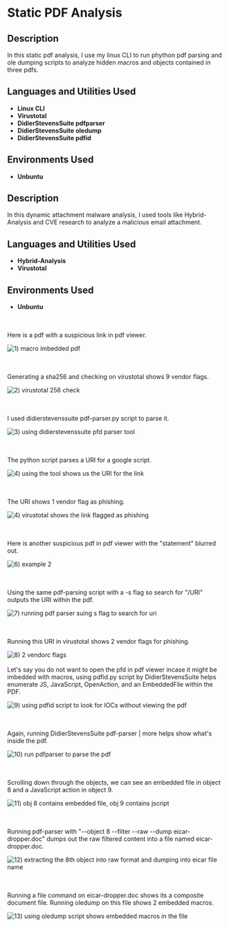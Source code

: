 # Static PDF Analysis

<h2>Description</h2>
In this static pdf analysis, I use my linux CLI to run phython pdf parsing and ole dumping scripts to analyze hidden macros and objects contained in three pdfs. 
<br />


<h2>Languages and Utilities Used</h2>

- <b>Linux CLI</b>
- <b>Virustotal</b>
- <b>DidierStevensSuite pdfparser</b>
- <b>DidierStevensSuite oledump</b>
- <b>DidierStevensSuite pdfid</b>


<h2>Environments Used </h2>

- <b>Unbuntu</b> 

<h2>Description</h2>
In this dynamic attachment malware analysis, I used tools like Hybrid-Analysis and CVE research to analyze a malicious email attachment. 
<br />


<h2>Languages and Utilities Used</h2>

- <b>Hybrid-Analysis</b>
- <b>Virustotal</b>


<h2>Environments Used </h2>

- <b>Unbuntu</b> 

<br />
<br />
Here is a pdf with a suspicious link in pdf viewer.

![1) macro imbedded pdf](https://github.com/user-attachments/assets/0edc0b7a-562f-4929-926d-7bc45b97b2e6)

<br />
<br />
Generating a sha256 and checking on virustotal shows 9 vendor flags. 

![2) virustotal 256 check](https://github.com/user-attachments/assets/af194b7d-68ec-4199-b45c-60141941d411)

<br />
<br />  
I used didierstevenssuite pdf-parser.py script to parse it.

![3) using didierstevenssuite pfd parser tool](https://github.com/user-attachments/assets/03262bf3-8920-4cb2-be2e-9f29dd7453df)

<br />
<br />
The python script parses a URI for a google script. 

![4) using the tool shows us the URI for the link](https://github.com/user-attachments/assets/2bc2b59d-c3a3-4177-b5d0-5f197a9c7573)

<br />
<br />
The URI shows 1 vendor flag as phishing.

![4) virustotal shows the link flagged as phishing](https://github.com/user-attachments/assets/7b27faf4-aa2e-4bc1-aebd-6c6dd113b373)

<br />
<br />
Here is another suspicious pdf in pdf viewer with the "statement" blurred out.

![6) example 2](https://github.com/user-attachments/assets/9982a5b2-92d5-4686-a206-97c7e8335633)

<br />
<br />
Using the same pdf-parsing script with a -s flag so search for "/URI" outputs the URI within the pdf. 

![7) running pdf parser suing s flag to search for uri](https://github.com/user-attachments/assets/50705440-8787-43bd-8331-8105e6499d17)

<br />
<br />
Running this URI in virustotal shows 2 vendor flags for phishing. 

![8) 2 vendorc flags](https://github.com/user-attachments/assets/9acbd041-11ec-4896-83bd-f7830623c7d8)
<br />
<br />
Let's say you do not want to open the pfd in pdf viewer incase it might be imbedded with macros, using pdfid.py script by DidierStevensSuite helps enumerate JS, JavaScript, OpenAction, and an EmbeddedFile within the PDF.

![9) using pdfid script to look for IOCs without viewing the pdf ](https://github.com/user-attachments/assets/ca3a0c8b-0509-4d42-a314-6a2980850259)

<br />
<br />
Again, running DidierStevensSuite pdf-parser | more helps show what's inside the pdf. 

![10) run pdfparser to parse the pdf](https://github.com/user-attachments/assets/18ee77ba-0850-4c24-b7f3-3a9082d1759b)

<br />
<br />
Scrolling down through the objects, we can see an embedded file in object 8 and a JavaScript action in object 9.

![11) obj 8 contains embedded file, obj 9 contains jscript](https://github.com/user-attachments/assets/b41fd1da-3d2b-4e85-974b-46f7d73a41c0)

<br />
<br />
Running pdf-parser with "--object 8 --filter --raw --dump eicar-dropper.doc" dumps out the raw filtered content into a file named eicar-dropper.doc. 

![12) extracting the 8th object into raw format and dumping into eicar file name](https://github.com/user-attachments/assets/a9fee9e1-23a6-4dac-84df-0aebf774169c)

<br />
<br />
Running a file command on eicar-dropper.doc shows its a composite document file.
Running oledump on this file shows 2 embedded macros. 

![13) using oledump script shows embedded macros in the file](https://github.com/user-attachments/assets/abe3c8d7-e072-4a61-8bc0-a117a1e54163)
<br />
<br />
